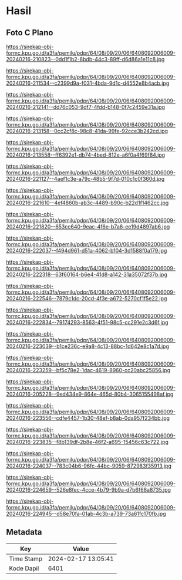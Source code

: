 # Hasil

## Foto C Plano

https://sirekap-obj-formc.kpu.go.id/a3fa/pemilu/pdpr/64/08/09/20/06/6408092006009-20240216-210823--0dd1f1b2-8bdb-44c3-89ff-d6d86a1e11c8.jpg

https://sirekap-obj-formc.kpu.go.id/a3fa/pemilu/pdpr/64/08/09/20/06/6408092006009-20240216-211534--c2399d9a-f031-4bda-9d1c-d4552e8b4acb.jpg

https://sirekap-obj-formc.kpu.go.id/a3fa/pemilu/pdpr/64/08/09/20/06/6408092006009-20240216-212141--dd76c053-9df7-4fdd-b148-0f7c2459e31a.jpg

https://sirekap-obj-formc.kpu.go.id/a3fa/pemilu/pdpr/64/08/09/20/06/6408092006009-20240216-213158--0cc2cf8c-98c8-41da-99fe-92cce3b242cd.jpg

https://sirekap-obj-formc.kpu.go.id/a3fa/pemilu/pdpr/64/08/09/20/06/6408092006009-20240216-213558--ff6392e1-db74-4bed-812e-a6f0a4f69f84.jpg

https://sirekap-obj-formc.kpu.go.id/a3fa/pemilu/pdpr/64/08/09/20/06/6408092006009-20240216-221127--4aef1c3e-a79c-48b5-9f7d-010c1c0f360d.jpg

https://sirekap-obj-formc.kpu.go.id/a3fa/pemilu/pdpr/64/08/09/20/06/6408092006009-20240216-221610--4ef4860b-ab3c-4489-b90c-b22d1f1462cc.jpg

https://sirekap-obj-formc.kpu.go.id/a3fa/pemilu/pdpr/64/08/09/20/06/6408092006009-20240216-221820--653cc640-9eac-4f6e-b7a6-ee19d4897ab6.jpg

https://sirekap-obj-formc.kpu.go.id/a3fa/pemilu/pdpr/64/08/09/20/06/6408092006009-20240216-222037--f494d961-d51a-4062-b104-3d1588f0a179.jpg

https://sirekap-obj-formc.kpu.go.id/a3fa/pemilu/pdpr/64/08/09/20/06/6408092006009-20240216-222318--63f60164-b6e4-41d8-a142-31a35072f37b.jpg

https://sirekap-obj-formc.kpu.go.id/a3fa/pemilu/pdpr/64/08/09/20/06/6408092006009-20240216-222546--7879c1dc-20cd-4f3e-a672-5270cf1f5e22.jpg

https://sirekap-obj-formc.kpu.go.id/a3fa/pemilu/pdpr/64/08/09/20/06/6408092006009-20240216-222834--79174293-8563-4f51-98c5-cc291e2c3d6f.jpg

https://sirekap-obj-formc.kpu.go.id/a3fa/pemilu/pdpr/64/08/09/20/06/6408092006009-20240216-223039--b1ce236c-e9a8-4c13-88bc-1d642e8c1a7d.jpg

https://sirekap-obj-formc.kpu.go.id/a3fa/pemilu/pdpr/64/08/09/20/06/6408092006009-20240216-223259--bf5c78e2-1dac-4619-8960-cc20abc25856.jpg

https://sirekap-obj-formc.kpu.go.id/a3fa/pemilu/pdpr/64/08/09/20/06/6408092006009-20240216-205228--9ed434e9-864e-465d-80b4-3065155498af.jpg

https://sirekap-obj-formc.kpu.go.id/a3fa/pemilu/pdpr/64/08/09/20/06/6408092006009-20240216-223556--cdfe4457-1b30-48ef-b8ab-0da957f234bb.jpg

https://sirekap-obj-formc.kpu.go.id/a3fa/pemilu/pdpr/64/08/09/20/06/6408092006009-20240216-223835--f8b139df-2b8e-46f2-a695-15456c63c722.jpg

https://sirekap-obj-formc.kpu.go.id/a3fa/pemilu/pdpr/64/08/09/20/06/6408092006009-20240216-224037--783c04b6-96fc-44bc-9059-872983f35913.jpg

https://sirekap-obj-formc.kpu.go.id/a3fa/pemilu/pdpr/64/08/09/20/06/6408092006009-20240216-224659--526e8fec-4cce-4b79-9b9a-d7b6f68a8735.jpg

https://sirekap-obj-formc.kpu.go.id/a3fa/pemilu/pdpr/64/08/09/20/06/6408092006009-20240216-224945--d58e70fa-01ab-4c3b-a739-73a61fc170fb.jpg


## Metadata

| Key        | Value               |
| ---------- | ------------------- |
| Time Stamp | 2024-02-17 13:05:41 |
| Kode Dapil | 6401                |



